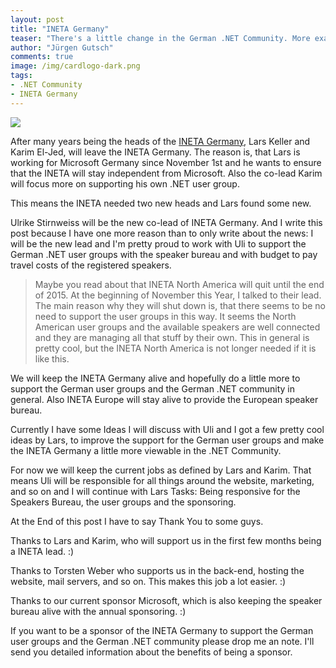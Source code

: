 ```yaml
--- 
layout: post
title: "INETA Germany"
teaser: "There's a little change in the German .NET Community. More exact: The heads of the INETA Germany will change."
author: "Jürgen Gutsch"
comments: true
image: /img/cardlogo-dark.png
tags: 
- .NET Community
- INETA Germany
---
```


![](/img/ineta-deutschland-logo.jpg)

After many years being the heads of the [INETA Germany](http://ineta-deutschland.de/), Lars Keller and Karim El-Jed, will leave the INETA Germany. The reason is, that Lars is working for Microsoft Germany since November 1st and he wants to ensure that the INETA will stay independent from Microsoft. Also the co-lead Karim will focus more on supporting his own .NET user group.

This means the INETA needed two new heads and Lars found some new.

Ulrike Stirnweiss will be the new co-lead of INETA Germany. And I write this post because I have one more reason than to only write about the news: I will be the new lead and I'm pretty proud to work with Uli to support the German .NET user groups with the speaker bureau and with budget to pay travel costs of the registered speakers.

> Maybe you read about that INETA North America will quit until the end of 2015. At the beginning of November this Year, I talked to their lead. The main reason why they will shut down is, that there seems to be no need to support the user groups in this way. It seems the North American user groups and the available speakers are well connected and they are managing all that stuff by their own. This in general is pretty cool, but the INETA North America is not longer needed if it is like this.

We will keep the INETA Germany alive and hopefully do a little more to support the German user groups and the German .NET community in general. Also INETA Europe will stay alive to provide the European speaker bureau.

Currently I have some Ideas I will discuss with Uli and I got a few pretty cool ideas by Lars, to improve the support for the German user groups and make the INETA Germany a little more viewable in the .NET Community.

For now we will keep the current jobs as defined by Lars and Karim. That means Uli will be responsible for all things around the website, marketing, and so on and I will continue with Lars Tasks: Being responsive for the Speakers Bureau, the user groups and the sponsoring.

At the End of this post I have to say Thank You to some guys.

Thanks to Lars and Karim, who will support us in the first few months being a INETA lead. :) 

Thanks to Torsten Weber who supports us in the back-end, hosting the website, mail servers, and so on. This makes this job a lot easier. :)

Thanks to our current sponsor Microsoft, which is also keeping the speaker bureau alive with the annual sponsoring. :)

If you want to be a sponsor of the INETA Germany to support the German user groups and the German .NET community please drop me an note. I'll send you detailed information about the benefits of being a sponsor.